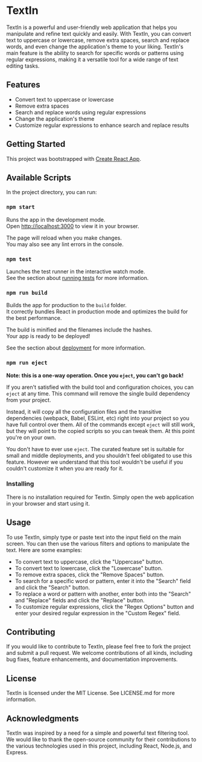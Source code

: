 # TextIn

TextIn is a powerful and user-friendly web application that helps you manipulate and refine text quickly and easily. With TextIn, you can convert text to uppercase or lowercase, remove extra spaces, search and replace words, and even change the application's theme to your liking. TextIn's main feature is the ability to search for specific words or patterns using regular expressions, making it a versatile tool for a wide range of text editing tasks.

## Features

- Convert text to uppercase or lowercase
- Remove extra spaces
- Search and replace words using regular expressions
- Change the application's theme
- Customize regular expressions to enhance search and replace results

## Getting Started

This project was bootstrapped with [Create React App](https://github.com/facebook/create-react-app).

## Available Scripts

In the project directory, you can run:

### `npm start`

Runs the app in the development mode.\
Open [http://localhost:3000](http://localhost:3000) to view it in your browser.

The page will reload when you make changes.\
You may also see any lint errors in the console.

### `npm test`

Launches the test runner in the interactive watch mode.\
See the section about [running tests](https://facebook.github.io/create-react-app/docs/running-tests) for more information.

### `npm run build`

Builds the app for production to the `build` folder.\
It correctly bundles React in production mode and optimizes the build for the best performance.

The build is minified and the filenames include the hashes.\
Your app is ready to be deployed!

See the section about [deployment](https://facebook.github.io/create-react-app/docs/deployment) for more information.

### `npm run eject`

**Note: this is a one-way operation. Once you `eject`, you can't go back!**

If you aren't satisfied with the build tool and configuration choices, you can `eject` at any time. This command will remove the single build dependency from your project.

Instead, it will copy all the configuration files and the transitive dependencies (webpack, Babel, ESLint, etc) right into your project so you have full control over them. All of the commands except `eject` will still work, but they will point to the copied scripts so you can tweak them. At this point you're on your own.

You don't have to ever use `eject`. The curated feature set is suitable for small and middle deployments, and you shouldn't feel obligated to use this feature. However we understand that this tool wouldn't be useful if you couldn't customize it when you are ready for it.

### Installing

There is no installation required for TextIn. Simply open the web application in your browser and start using it.

## Usage

To use TextIn, simply type or paste text into the input field on the main screen. You can then use the various filters and options to manipulate the text. Here are some examples:

- To convert text to uppercase, click the "Uppercase" button.
- To convert text to lowercase, click the "Lowercase" button.
- To remove extra spaces, click the "Remove Spaces" button.
- To search for a specific word or pattern, enter it into the "Search" field and click the "Search" button.
- To replace a word or pattern with another, enter both into the "Search" and "Replace" fields and click the "Replace" button.
- To customize regular expressions, click the "Regex Options" button and enter your desired regular expression in the "Custom Regex" field.

## Contributing

If you would like to contribute to TextIn, please feel free to fork the project and submit a pull request. We welcome contributions of all kinds, including bug fixes, feature enhancements, and documentation improvements.

## License

TextIn is licensed under the MIT License. See LICENSE.md for more information.

## Acknowledgments

TextIn was inspired by a need for a simple and powerful text filtering tool. We would like to thank the open-source community for their contributions to the various technologies used in this project, including React, Node.js, and Express.
